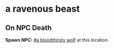 # a ravenous beast
## On NPC Death

**Spawn NPC:**  [\#a bloodthirsty wolf](/npc/174036) at this location.
